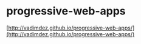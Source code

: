 # progressive-web-apps

[http://vadimdez.github.io/progressive-web-apps/](http://vadimdez.github.io/progressive-web-apps/)
